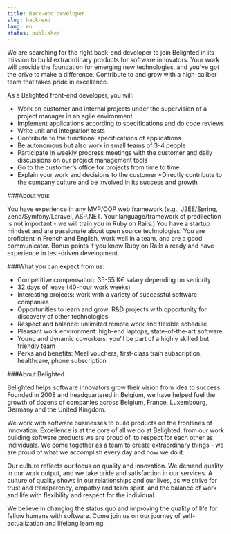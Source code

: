 ```yaml
---
title: Back-end developer
slug: back-end
lang: en
status: published
---
```


We are searching for the right back-end developer to join Belighted in its mission to build extraordinary products for software innovators. Your work will provide the foundation for emerging new technologies, and you’ve got the drive to make a difference. Contribute to and grow with a high-caliber team that takes pride in excellence.

As a Belighted front-end developer, you will:

* Work on customer and internal projects under the supervision of a project manager in an agile environment
* Implement applications according to specifications and do code reviews
* Write unit and integration tests
* Contribute to the functional specifications of applications
* Be autonomous but also work in small teams of 3-4 people
* Participate in weekly progress meetings with the customer and daily discussions on our project management tools
* Go to the customer’s office for projects from time to time
* Explain your work and decisions to the customer
*Directly contribute to the company culture and be involved in its success and growth

###About you:

You have experience in any MVP/OOP web framework (e.g., J2EE/Spring, Zend/Symfony/Laravel, ASP.NET. Your language/framework of predilection is not important - we will train you in Ruby on Rails.) You have a startup mindset and are passionate about open source technologies. You are proficient in French and English, work well in a team, and are a good communicator. Bonus points if you know Ruby on Rails already and have experience in test-driven development.

###What you can expect from us:

* Competitive compensation: 35-55 K€ salary depending on seniority
* 32 days of leave (40-hour work weeks)
* Interesting projects: work with a variety of successful software companies
* Opportunities to learn and grow: R&D projects with opportunity for discovery of other technologies
* Respect and balance: unlimited remote work and flexible schedule
* Pleasant work environment: high-end laptops, state-of-the-art software
* Young and dynamic coworkers: you’ll be part of a highly skilled but friendly team
* Perks and benefits: Meal vouchers, first-class train subscription, healthcare, phone subscription

###About Belighted

Belighted helps software innovators grow their vision from idea to success. Founded in 2008 and headquartered in Belgium, we have helped fuel the growth of dozens of companies across Belgium, France, Luxembourg, Germany and the United Kingdom.

We work with software businesses to build products on the frontlines of innovation. Excellence is at the core of all we do at Belighted, from our work building software products we are proud of, to respect for each other as individuals. We come together as a team to create extraordinary things - we are proud of what we accomplish every day and how we do it. 

Our culture reflects our focus on quality and innovation. We demand quality in our work output, and we take pride and satisfaction in our services. A culture of quality shows in our relationships and our lives, as we strive for trust and transparency, empathy and team spirit, and the balance of work and life with flexibility and respect for the individual. 

We believe in changing the status quo and improving the quality of life for fellow humans with software. Come join us on our journey of self-actualization and lifelong learning.

